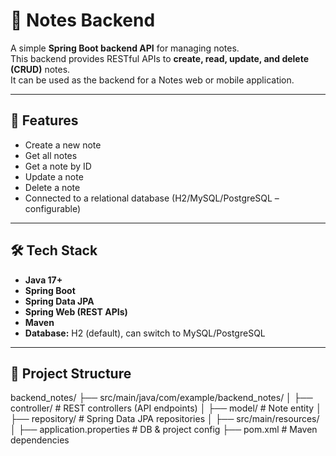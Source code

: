 # 📝 Notes Backend

A simple **Spring Boot backend API** for managing notes.  
This backend provides RESTful APIs to **create, read, update, and delete (CRUD)** notes.  
It can be used as the backend for a Notes web or mobile application.

---

## 🚀 Features
- Create a new note
- Get all notes
- Get a note by ID
- Update a note
- Delete a note
- Connected to a relational database (H2/MySQL/PostgreSQL – configurable)

---

## 🛠️ Tech Stack
- **Java 17+**
- **Spring Boot**
- **Spring Data JPA**
- **Spring Web (REST APIs)**
- **Maven**
- **Database:** H2 (default), can switch to MySQL/PostgreSQL

---

## 📂 Project Structure

backend_notes/
├── src/main/java/com/example/backend_notes/
│ ├── controller/ # REST controllers (API endpoints)
│ ├── model/ # Note entity
│ ├── repository/ # Spring Data JPA repositories
│ 
├── src/main/resources/
│ ├── application.properties # DB & project config
├── pom.xml # Maven dependencies
